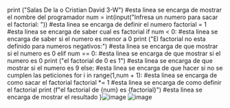 print ("Salas De la o Cristian David 3-W") #esta linea se encarga de mostrar el nombre del programador
num = int(input("Infresa un numero para sacar el factorial: "))  #esta linea se encarga de definir el numero 
factorial = 1  #esta linea se encarga de saber cual es factorial 
if num < 0:  #esta linea se encarga de saber si el numero es menor a 0 
    print ("El factorial no esta definido para numeros negativos:")  #esta linea se encarga de que mostrar si el numero es 0
elif num == 0:  #esta linea se encarga de que mostrar si el numero es 0
    print ("el factorial de 0 es 1")  #esta linea se encarga de que mostrar si el numero es 9 
else:  #esta linea se encarga de que hacer si no se cumplen las peticiones 
    for i in range(1,num + 1):  #esta linea se encarga de como sacar el factorial
        factorial *= 1  #esta linea se encarga de como definir el factorial 
    print (f"el factorial de {num} es {factorial}")  #esta linea se encarga de mostrar el resultado 
    }![image](https://github.com/user-attachments/assets/54472e46-53b8-4520-835b-a137554387eb)
![image](https://github.com/user-attachments/assets/b68b953c-3b67-43aa-908e-c9c3826bec5c)
